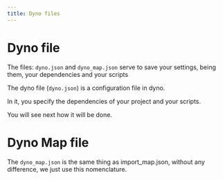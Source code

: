```yaml
---
title: Dyno files
---
```


# Dyno file

The files: `dyno.json` and `dyno_map.json` serve to save your settings, being them, your dependencies and your scripts

The dyno file (`dyno.json`) is a configuration file in dyno.

In it, you specify the dependencies of your project and your scripts.

You will see next how it will be done.

# Dyno Map file

The `dyno_map.json` is the same thing as import_map.json, without any difference, we just use this nomenclature.
